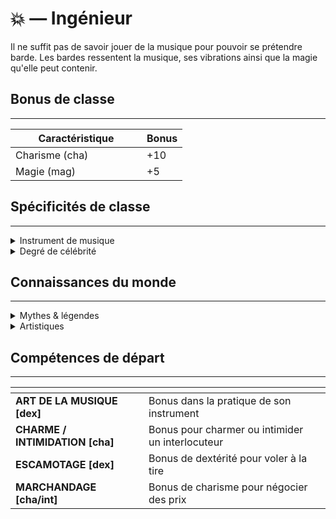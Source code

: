 # 💥 — Ingénieur

Il ne suffit pas de savoir jouer de la musique pour pouvoir se prétendre barde. Les bardes ressentent la musique, ses vibrations ainsi que la magie qu'elle peut contenir.&#x20;

## Bonus de classe

***

<table><thead><tr><th width="194">Caractéristique</th><th>Bonus</th></tr></thead><tbody><tr><td>Charisme (cha)</td><td>+10</td></tr><tr><td>Magie (mag)</td><td>+5</td></tr></tbody></table>

## Spécificités de classe

***

<details>

<summary>Instrument de musique</summary>

Choix de l’instrument de musique de prédilection (à choisir selon l’histoire et les origines du personnage)

</details>

<details>

<summary>Degré de célébrité</summary>

Choix d’à quel point le personnage est connu et peut être reconnu, se joue au d100 selon le pourcentage choisi par le joueur puis au d2 pour savoir s’il est apprécié ou non.

* **Inconnu :** personne ne le connaît
* **Local :** connu dans dans sa ville / dans son village
* **Régional :** connu dans toute la région
* **Continentale :** connu sur tout son continent
* **Mondiale :** à travers le monde entier

</details>

## Connaissances du monde

***

<details>

<summary>Mythes &#x26; légendes</summary>

La nature des mythes sera à définir à la création. Ca dépendra de l'espèce, des origines ainsi que de la backstory du personnage.

</details>

<details>

<summary>Artistiques</summary>

Le joueur doit choisir un milieu artistique dans lequel le personnage pourrait avoir des connaissances complémentaires (musique, peinture, sculpture, etc.)

</details>

## Compétences de départ

***

<table data-card-size="large" data-view="cards" data-full-width="false"><thead><tr><th></th><th></th><th data-hidden data-card-cover data-type="files"></th></tr></thead><tbody><tr><td><strong>ART DE LA MUSIQUE [dex]</strong></td><td>Bonus dans la pratique de son instrument</td><td></td></tr><tr><td><strong>CHARME / INTIMIDATION [cha]</strong></td><td>Bonus pour charmer ou intimider un interlocuteur</td><td></td></tr><tr><td><strong>ESCAMOTAGE [dex]</strong></td><td>Bonus de dextérité pour voler à la tire</td><td></td></tr><tr><td><strong>MARCHANDAGE [cha/int]</strong></td><td>Bonus de charisme pour négocier des prix</td><td></td></tr></tbody></table>
